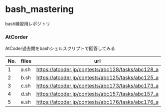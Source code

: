 # bash_mastering

bash練習用レポジトリ

### AtCorder
AtCoder過去問をbashシェルスクリプトで回答してみる

| No. | files  | url                                                |
| --- | -------| -------------------------------------------------- |
|  1  | a.sh   | https://atcoder.jp/contests/abc128/tasks/abc128_a  |
|  2  | b.sh   | https://atcoder.jp/contests/abc125/tasks/abc125_a  |
|  3  | c.sh   | https://atcoder.jp/contests/abc173/tasks/abc173_a  |
|  4  | d.sh   | https://atcoder.jp/contests/abc157/tasks/abc157_a  |
|  5  | e.sh   | https://atcoder.jp/contests/abc176/tasks/abc176_a  |
